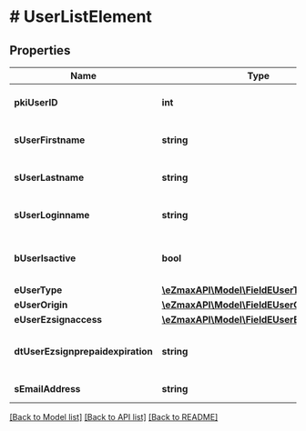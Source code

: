 # # UserListElement

## Properties

Name | Type | Description | Notes
------------ | ------------- | ------------- | -------------
**pkiUserID** | **int** | The unique ID of the User |
**sUserFirstname** | **string** | The first name of the user |
**sUserLastname** | **string** | The last name of the user |
**sUserLoginname** | **string** | The login name of the User. |
**bUserIsactive** | **bool** | Whether the User is active or not |
**eUserType** | [**\eZmaxAPI\Model\FieldEUserType**](FieldEUserType.md) |  |
**eUserOrigin** | [**\eZmaxAPI\Model\FieldEUserOrigin**](FieldEUserOrigin.md) |  |
**eUserEzsignaccess** | [**\eZmaxAPI\Model\FieldEUserEzsignaccess**](FieldEUserEzsignaccess.md) |  |
**dtUserEzsignprepaidexpiration** | **string** | The eZsign prepaid expiration date | [optional]
**sEmailAddress** | **string** | The email address. |

[[Back to Model list]](../../README.md#models) [[Back to API list]](../../README.md#endpoints) [[Back to README]](../../README.md)
